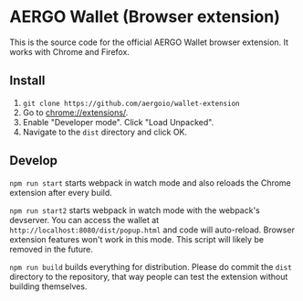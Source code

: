 # AERGO Wallet (Browser extension)

This is the source code for the official AERGO Wallet browser extension. It works with Chrome and Firefox.

## Install

1. `git clone https://github.com/aergoio/wallet-extension`
2. Go to [chrome://extensions/](chrome://extensions/).
3. Enable "Developer mode". Click "Load Unpacked".
4. Navigate to the `dist` directory and click OK.

## Develop

`npm run start` starts webpack in watch mode and also reloads the Chrome extension after every build.

`npm run start2` starts webpack in watch mode with the webpack's devserver. You can access the wallet at `http://localhost:8080/dist/popup.html` and code will auto-reload. Browser extension features won't work in this mode. This script will likely be removed in the future.

`npm run build` builds everything for distribution. Please do commit the `dist` directory to the repository, that way people can test the extension without building themselves.